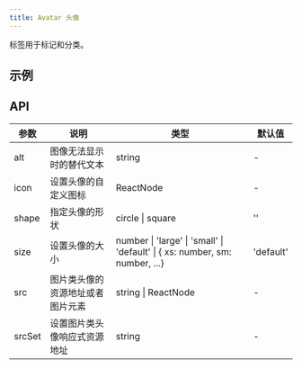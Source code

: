 ```yaml
---
title: Avatar 头像
---
```


标签用于标记和分类。

## 示例

<code src="./demo/base.tsx"></code>

## API

| 参数   | 说明                             | 类型                                                                        | 默认值    |
| ------ | -------------------------------- | --------------------------------------------------------------------------- | --------- |
| alt    | 图像无法显示时的替代文本         | string                                                                      | -         |
| icon   | 设置头像的自定义图标             | ReactNode                                                                   | -         |
| shape  | 指定头像的形状                   | circle \| square                                                            | ''        |
| size   | 设置头像的大小                   | number \| 'large' \| 'small' \| 'default' \| { xs: number, sm: number, ...} | 'default' |
| src    | 图片类头像的资源地址或者图片元素 | string \| ReactNode                                                         | -         |
| srcSet | 设置图片类头像响应式资源地址     | string                                                                      | -         |
